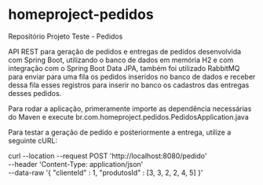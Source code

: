 # homeproject-pedidos
Repositório Projeto Teste - Pedidos

API REST para geração de pedidos e entregas de pedidos desenvolvida com Spring Boot, utilizando o banco de dados em memória H2 e com integração com o Spring Boot Data JPA, também foi utilizado RabbitMQ para enviar para uma fila os pedidos inseridos no banco de dados e receber dessa fila esses registros para inserir no banco os cadastros das entregas desses pedidos.

Para rodar a aplicação, primeramente importe as dependência necessárias do Maven e execute br.com.homeproject.pedidos.PedidosApplication.java

Para testar a geração de pedido e posteriormente a entrega, utilize a seguinte cURL:

curl --location --request POST 'http://localhost:8080/pedido' \
--header 'Content-Type: application/json' \
--data-raw '{
    "clienteId" : 1,
    "produtosId" : [3, 3, 2, 2, 4, 5]
}'


